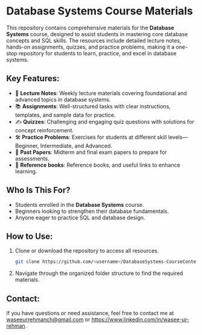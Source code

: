 # Database Systems Course Materials

This repository contains comprehensive materials for the **Database Systems** course, designed to assist students in mastering core database concepts and SQL skills. The resources include detailed lecture notes, hands-on assignments, quizzes, and practice problems, making it a one-stop repository for students to learn, practice, and excel in database systems.

## Key Features:
- 📄 **Lecture Notes**: Weekly lecture materials covering foundational and advanced topics in database systems.
- 📚 **Assignments**: Well-structured tasks with clear instructions, templates, and sample data for practice.
- ✍️ **Quizzes**: Challenging and engaging quiz questions with solutions for concept reinforcement.
- 🛠️ **Practice Problems**: Exercises for students at different skill levels—Beginner, Intermediate, and Advanced.
- 📂 **Past Papers**: Midterm and final exam papers to prepare for assessments.
- 🔗 **Reference books**: Reference books, and useful links to enhance learning.

## Who Is This For?
- Students enrolled in the **Database Systems** course.
- Beginners looking to strengthen their database fundamentals.
- Anyone eager to practice SQL and database design.

## How to Use:
1. Clone or download the repository to access all resources.

   ```bash
   git clone https://github.com/<username>/DatabaseSystems-CourseContent.git
2. Navigate through the organized folder structure to find the required materials.

## Contact:
If you have questions or need assistance, feel free to contact me at waseeurrehmanch@gmail.com or https://www.linkedin.com/in/wasee-ur-rehman.
